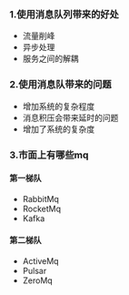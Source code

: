 ### 1.使用消息队列带来的好处

* 流量削峰
* 异步处理
* 服务之间的解耦

### 2.使用消息队带来的问题

* 增加系统的复杂程度
* 消息积压会带来延时的问题
* 增加了系统的复杂度

### 3.市面上有哪些mq
#### 第一梯队

* RabbitMq
* RocketMq
* Kafka

#### 第二梯队

* ActiveMq
* Pulsar
* ZeroMq

